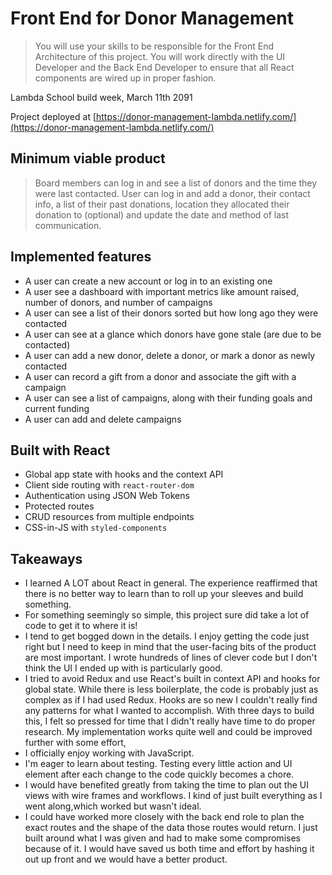 # Front End for Donor Management

> You will use your skills to be responsible for the Front End Architecture of this project. You will work directly with the UI Developer and the Back End Developer to ensure that all React components are wired up in proper fashion.

Lambda School build week, March 11th 2091

Project deployed at [https://donor-management-lambda.netlify.com/](https://donor-management-lambda.netlify.com/)

## Minimum viable product

> Board members can log in and see a list of donors and the time they were last contacted. User can log in and add a donor, their contact info, a list of their past donations, location they allocated their donation to (optional) and update the date and method of last communication.

## Implemented features

- A user can create a new account or log in to an existing one
- A user see a dashboard with important metrics like amount raised, number of donors, and number of campaigns
- A user can see a list of their donors sorted but how long ago they were contacted
- A user can see at a glance which donors have gone stale (are due to be contacted)
- A user can add a new donor, delete a donor, or mark a donor as newly contacted
- A user can record a gift from a donor and associate the gift with a campaign
- A user can see a list of campaigns, along with their funding goals and current funding
- A user can add and delete campaigns

## Built with React

- Global app state with hooks and the context API
- Client side routing with `react-router-dom`
- Authentication using JSON Web Tokens
- Protected routes
- CRUD resources from multiple endpoints
- CSS-in-JS with `styled-components`

## Takeaways

- I learned A LOT about React in general. The experience reaffirmed that there is no better way to learn than to roll up your sleeves and build something.
- For something seemingly so simple, this project sure did take a lot of code to get it to where it is!
- I tend to get bogged down in the details. I enjoy getting the code just right but I need to keep in mind that the user-facing bits of the product are most important. I wrote hundreds of lines of clever code but I don't think the UI I ended up with is particularly good.
- I tried to avoid Redux and use React's built in context API and hooks for global state. While there is less boilerplate, the code is probably just as complex as if I had used Redux. Hooks are so new I couldn't really find any patterns for what I wanted to accomplish. With three days to build this, I felt so pressed for time that I didn't really have time to do proper research. My implementation works quite well and could be improved further with some effort,
- I officially enjoy working with JavaScript.
- I'm eager to learn about testing. Testing every little action and UI element after each change to the code quickly becomes a chore.
- I would have benefited greatly from taking the time to plan out the UI views with wire frames and workflows. I kind of just built everything as I went along,which worked but wasn't ideal.
- I could have worked more closely with the back end role to plan the exact routes and the shape of the data those routes would return. I just built around what I was given and had to make some compromises because of it. I would have saved us both time and effort by hashing it out up front and we would have a better product.
